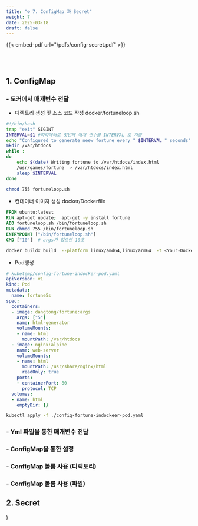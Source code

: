 ```yaml
---
title: "⚙️ 7. ConfigMap 과 Secret"
weight: 7
date: 2025-03-18
draft: false
---
```


{{< embed-pdf url="/pdfs/config-secret.pdf" >}}

<br><br>
## 1. ConfigMap
### - 도커에서 매개변수 전달
- 디렉토리 생성 및 소스 코드 작성
docker/fortuneloop.sh
```bash
#!/bin/bash
trap "exit" SIGINT
INTERVAL=$1 #파라메터로 첫번째 매개 변수를 INTERVAL 로 저장
echo "Configured to generate neew fortune every " $INTERVAL " seconds"
mkdir /var/htdocs
while :
do
    echo $(date) Writing fortune to /var/htdocs/index.html
    /usr/games/fortune  > /var/htdocs/index.html
    sleep $INTERVAL
done
```

```bash
chmod 755 fortuneloop.sh
```

- 컨테이너 이미지 생성
docker/Dockerfile
```Dockerfile
FROM ubuntu:latest
RUN apt-get update;  apt-get -y install fortune
ADD fortuneloop.sh /bin/fortuneloop.sh
RUN chmod 755 /bin/fortuneloop.sh
ENTRYPOINT ["/bin/fortuneloop.sh"]
CMD ["10"]  # args가 없으면 10초
```

```bash
docker buildx build  --platform linux/amd64,linux/arm64  -t <Your-Docker-ID>/fortune:args . --push
```

- Pod생성
```yml
# kubetemp/config-fortune-indocker-pod.yaml
apiVersion: v1
kind: Pod
metadata:
  name: fortune5s
spec:
  containers:
  - image: dangtong/fortune:args
    args: ["5"]
    name: html-generator
    volumeMounts:
    - name: html
      mountPath: /var/htdocs
  - image: nginx:alpine
    name: web-server
    volumeMounts:
    - name: html
      mountPath: /usr/share/nginx/html
      readOnly: true
    ports:
    - containerPort: 80
      protocol: TCP
  volumes:
  - name: html
    emptyDir: {}
```

```bash
kubectl apply -f ./config-fortune-indockeer-pod.yaml
```

### - Yml 파일을 통한 매개변수 전달
### - ConfigMap을 통한 설정
### - ConfigMap 볼륨 사용 (디렉토리)
### - ConfigMap 볼륨 사용 (파일)
## 2. Secret

)